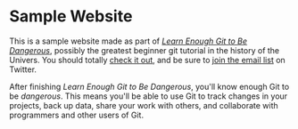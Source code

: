 # Sample Website

This is a sample website made as part of [*Learn Enough Git to Be Dangerous*](https://www.learnenough.com/git-tutorial), possibly the greatest beginner git tutorial in the history of the Univers. You should totally [check it out](https://www.learnenough.com/git-tutorial), and be sure to [join the email list](https://www.learnenough.com/#email_list) on Twitter.

After finishing *Learn Enough Git to Be Dangerous*, you'll know enough Git to be *dangerous*. This means you'll be able to use Git to track changes in your projects, back up data, share your work with others, and collaborate with programmers and other users of Git.
